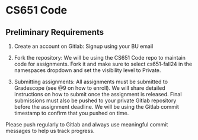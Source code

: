 # CS651 Code

## Preliminary Requirements

1. Create an account on Gitlab: Signup using your BU email

2. Fork the repository: We will be using the CS651 Code repo to maintain code for assignments. Fork it and make sure to select cs651-fall24 in the namespaces dropdown and set the visibility level to Private.

3. Submitting assignments: All assignments must be submitted to Gradescope (see @9 on how to enroll). We will share detailed instructions on how to submit once the assignment is released. Final submissions must also be pushed to your private Gitlab repository before the assignment deadline. We will be using the Gitlab commit timestamp to confirm that you pushed on time.

Please push regularly to Gitlab and always use meaningful commit messages to help us track progress.
